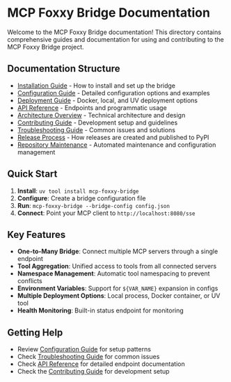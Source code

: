 # MCP Foxxy Bridge Documentation

Welcome to the MCP Foxxy Bridge documentation! This directory contains
comprehensive guides and documentation for using and contributing to the MCP
Foxxy Bridge project.

## Documentation Structure

- [Installation Guide](installation.md) - How to install and set up the bridge
- [Configuration Guide](configuration.md) - Detailed configuration options and examples
- [Deployment Guide](deployment.md) - Docker, local, and UV deployment options
- [API Reference](api.md) - Endpoints and programmatic usage
- [Architecture Overview](architecture.md) - Technical architecture and design
- [Contributing Guide](../CONTRIBUTING.md) - Development setup and guidelines
- [Troubleshooting Guide](troubleshooting.md) - Common issues and solutions
- [Release Process](releasing.md) - How releases are created and published to PyPI
- [Repository Maintenance](maintenance.md) - Automated maintenance and configuration management

## Quick Start

1. **Install**: `uv tool install mcp-foxxy-bridge`
2. **Configure**: Create a bridge configuration file
3. **Run**: `mcp-foxxy-bridge --bridge-config config.json`
4. **Connect**: Point your MCP client to `http://localhost:8080/sse`

## Key Features

- **One-to-Many Bridge**: Connect multiple MCP servers through a single endpoint
- **Tool Aggregation**: Unified access to tools from all connected servers
- **Namespace Management**: Automatic tool namespacing to prevent conflicts
- **Environment Variables**: Support for `${VAR_NAME}` expansion in configs
- **Multiple Deployment Options**: Local process, Docker container, or UV tool
- **Health Monitoring**: Built-in status endpoint for monitoring

## Getting Help

- Review [Configuration Guide](configuration.md) for setup patterns
- Check [Troubleshooting Guide](troubleshooting.md) for common issues
- Check [API Reference](api.md) for detailed endpoint documentation
- Check the [Contributing Guide](../CONTRIBUTING.md) for development setup
